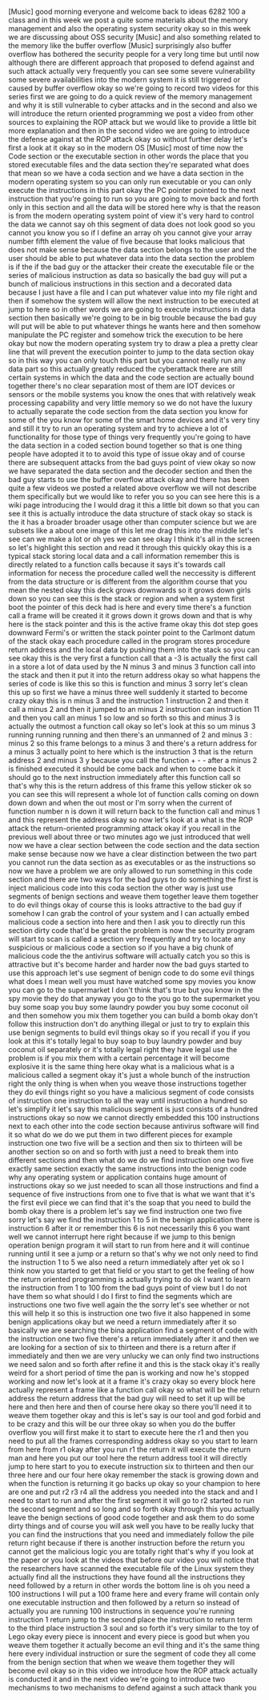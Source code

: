 [Music] good morning everyone and welcome back to ideas 6282 100 a class and in this week we post a quite some materials about the memory management and also the operating system security okay so in this week we are discussing about OSS security [Music] and also something related to the memory like the buffer overflow [Music] surprisingly also buffer overflow has bothered the security people for a very long time but until now although there are different approach that proposed to defend against and such attack actually very frequently you can see some severe vulnerability some severe availabilities into the modern system it is still triggered or caused by buffer overflow okay so we're going to record two videos for this series first we are going to do a quick review of the memory management and why it is still vulnerable to cyber attacks and in the second and also we will introduce the return oriented programming we post a video from other sources to explaining the ROP attack but we would like to provide a little bit more explanation and then in the second video we are going to introduce the defense against at the ROP attack okay so without further delay let's first a look at it okay so in the modern OS [Music] most of time now the Code section or the executable section in other words the place that you stored executable files and the data section they're separated what does that mean so we have a coda section and we have a data section in the modern operating system so you can only run executable or you can only execute the instructions in this part okay the PC pointer pointed to the next instruction that you're going to run so you are going to move back and forth only in this section and all the data will be stored here why is that the reason is from the modern operating system point of view it's very hard to control the data we cannot say oh this segment of data does not look good so you cannot you know you so if I define an array oh you cannot give your array number fifth element the value of five because that looks malicious that does not make sense because the data section belongs to the user and the user should be able to put whatever data into the data section the problem is if the if the bad guy or the attacker their create the executable file or the series of malicious instruction as data so basically the bad guy will put a bunch of malicious instructions in this section and a decorated data because I just have a file and I can put whatever value into my file right and then if somehow the system will allow the next instruction to be executed at jump to here so in other words we are going to execute instructions in data section then basically we're going to be in big trouble because the bad guy will put will be able to put whatever things he wants here and then somehow manipulate the PC register and somehow trick the execution to be here okay but now the modern operating system try to draw a plea a pretty clear line that will prevent the execution pointer to jump to the data section okay so in this way you can only touch this part but you cannot really run any data part so this actually greatly reduced the cyberattack there are still certain systems in which the data and the code section are actually bound together there's no clear separation most of them are IOT devices or sensors or the mobile systems you know the ones that with relatively weak processing capability and very little memory so we do not have the luxury to actually separate the code section from the data section you know for some of the you know for some of the smart home devices and it's very tiny and still it try to run an operating system and try to achieve a lot of functionality for those type of things very frequently you're going to have the data section in a coded section bound together so that is one thing people have adopted it to to avoid this type of issue okay and of course there are subsequent attacks from the bad guys point of view okay so now we have separated the data section and the decoder section and then the bad guy starts to use the buffer overflow attack okay and there has been quite a few videos we posted a related above overflow we will not describe them specifically but we would like to refer you so you can see here this is a wiki page introducing the I would drag it this a little bit down so that you can see it this is actually introduce the data structure of stack okay so stack is the it has a broader broader usage other than computer science but we are subsets like a about one image of this let me drag this into the middle let's see can we make a lot or oh yes we can see okay I think it's all in the screen so let's highlight this section and read it through this quickly okay this is a typical stack storing local data and a call information remember this is directly related to a function calls because it says it's towards call information for necess the procedure called well the neccessity is different from the data structure or is different from the algorithm course that you mean the nested okay this deck grows downwards so it grows down girls down so you can see this is the stack or region and when a system first boot the pointer of this deck had is here and every time there's a function call a frame will be created it it grows down it grows down and that is why here is the stack pointer and this is the active frame okay this dot step goes downward Fermi's or written the stack pointer point to the Carlmont datum of the stack okay each procedure called in the program stores procedure return address and the local data by pushing them into the stack so you can see okay this is the very first a function call that a -3 is actually the first call in a store a lot of data used by the N minus 3 and minus 3 function call into the stack and then it put it into the return address okay so what happens the series of code is like this so this is function and minus 3 sorry let's clean this up so first we have a minus three well suddenly it started to become crazy okay this is n minus 3 and the instruction 1 instruction 2 and then it call a minus 2 and then it jumped to an minus 2 instruction can instruction 11 and then you call an minus 1 so low and so forth so this and minus 3 is actually the outmost a function call okay so let's look at this so um minus 3 running running running and then there's an unmanned of 2 and minus 3 : minus 2 so this frame belongs to a minus 3 and there's a return address for a minus 3 actually point to here which is the instruction 3 that is the return address 2 and minus 3 y because you call the function + - - after a minus 2 is finished executed it should be come back and when to come back it should go to the next instruction immediately after this function call so that's why this is the return address of this frame this yellow sticker ok so you can see this will represent a whole lot of function calls coming on down down down and when the out most or I'm sorry when the current of function number n is down it will return back to the function call and minus 1 and this represent the address okay so now let's look at a what is the ROP attack the return-oriented programming attack okay if you recall in the previous well about three or two minutes ago we just introduced that well now we have a clear section between the code section and the data section make sense because now we have a clear distinction between the two part you cannot run the data section as as executables or as the instructions so now we have a problem we are only allowed to run something in this code section and there are two ways for the bad guys to do something the first is inject malicious code into this coda section the other way is just use segments of benign sections and weave them together leave them together to do evil things okay of course this is looks attractive to the bad guy if somehow I can grab the control of your system and I can actually embed malicious code a section into here and then I ask you to directly run this section dirty code that'd be great the problem is now the security program will start to scan is called a section very frequently and try to locate any suspicious or malicious code a section so if you have a big chunk of malicious code the the antivirus software will actually catch you so this is attractive but it's become harder and harder now the bad guys started to use this approach let's use segment of benign code to do some evil things what does I mean well you must have watched some spy movies you know you can go to the supermarket I don't think that's true but you know in the spy movie they do that anyway you go to the you go to the supermarket you buy some soap you buy some laundry powder you buy some coconut oil and then somehow you mix them together you can build a bomb okay don't follow this instruction don't do anything illegal or just to try to explain this use benign segments to build evil things okay so if you recall if you if you look at this it's totally legal to buy soap to buy laundry powder and buy coconut oil separately or it's totally legal right they have legal use the problem is if you mix them with a certain percentage it will become explosive it is the same thing here okay what is a malicious what is a malicious called a segment okay it's just a whole bunch of the instruction right the only thing is when when you weave those instructions together they do evil things right so you have a malicious segment of code consists of instruction one instruction to all the way until instruction a hundred so let's simplify it let's say this malicious segment is just consists of a hundred instructions okay so now we cannot directly embedded this 100 instructions next to each other into the code section because antivirus software will find it so what do we do we put them in two different pieces for example instruction one two five will be a section and then six to thirteen will be another section so on and so forth with just a need to break them into different sections and then what do we do we find instruction one two five exactly same section exactly the same instructions into the benign code why any operating system or application contains huge amount of instructions okay so we just needed to scan all those instructions and find a sequence of five instructions from one to five that is what we want that it's the first evil piece we can find that it's the soap that you need to build the bomb okay there is a problem let's say we find instruction one two five sorry let's say we find the instruction 1 to 5 in the benign application there is instruction 6 after it or remember this 6 is not necessarily this 6 you want well we cannot interrupt here right because if we jump to this benign operation benign program it will start to run from here and it will continue running until it see a jump or a return so that's why we not only need to find the instruction 1 to 5 we also need a return immediately after yet ok so I think now you started to get that field or you start to get the feeling of how the return oriented programming is actually trying to do ok I want to learn the instruction from 1 to 100 from the bad guys point of view but I do not have them so what should I do I first to find the segments which are instructions one two five well again the the sorry let's see whether or not this will help it so this is instruction one two five it also happened in some benign applications okay but we need a return immediately after it so basically we are searching the bina application find a segment of code with the instruction one two five there's a return immediately after it and then we are looking for a section of six to thirteen and there is a return after if immediately and then we are very unlucky we can only find two instructions we need salon and so forth after refine it and this is the stack okay it's really weird for a short period of time the pan is working and now he's stopped working and now let's look at it a frame it's crazy okay so every block here actually represent a frame like a function call okay so what will be the return address the return address that the bad guy will need to set it up will be here and then here and then of course here okay so there you'll need it to weave them together okay and this is let's say is our tool and god forbid and to be crazy and this will be our three okay so when you do the buffer overflow you will first make it to start to execute here the r1 and then you need to put all the frames corresponding address okay so you start to learn from here from r1 okay after you run r1 the return it will execute the return man and here you put our tool here the return address tool it will directly jump to here start to you to execute instruction six to thirteen and then our three here and our four here okay remember the stack is growing down and when the function is returning it go backs up okay so your champion to here are one and put r2 r3 r4 all the address you needed into the stack and and I need to start to run and after the first segment it will go to r2 started to run the second segment and so long and so forth okay through this you actually leave the benign sections of good code together and ask them to do some dirty things and of course you will ask well you have to be really lucky that you can find the instructions that you need and immediately follow the pile return right because if there is another instruction before the return you cannot get the malicious logic you are totally right that's why if you look at the paper or you look at the videos that before our video you will notice that the researchers have scanned the executable file of the Linux system they actually find all the instructions they have found all the instructions they need followed by a return in other words the bottom line is oh you need a 100 instructions I will put a 100 frame here and every frame will contain only one executable instruction and then followed by a return so instead of actually you are running 100 instructions in sequence you're running instruction 1 return jump to the second place the instruction to return term to the third place instruction 3 soul and so forth it's very similar to the toy of Lego okay every piece is innocent and every piece is good but when you weave them together it actually become an evil thing and it's the same thing here every individual instruction or sure the segment of code they all come from the benign section that when we weave them together they will become evil okay so in this video we introduce how the ROP attack actually is conducted it and in the next video we're going to introduce two mechanisms to two mechanisms to defend against a such attack thank you  
